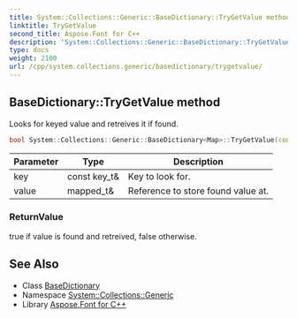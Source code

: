 ```yaml
---
title: System::Collections::Generic::BaseDictionary::TryGetValue method
linktitle: TryGetValue
second_title: Aspose.Font for C++
description: 'System::Collections::Generic::BaseDictionary::TryGetValue method. Looks for keyed value and retreives it if found in C++.'
type: docs
weight: 2100
url: /cpp/system.collections.generic/basedictionary/trygetvalue/
---
```

## BaseDictionary::TryGetValue method


Looks for keyed value and retreives it if found.

```cpp
bool System::Collections::Generic::BaseDictionary<Map>::TryGetValue(const key_t &key, mapped_t &value) const override
```


| Parameter | Type | Description |
| --- | --- | --- |
| key | const key_t\& | Key to look for. |
| value | mapped_t\& | Reference to store found value at. |

### ReturnValue

true if value is found and retreived, false otherwise.

## See Also

* Class [BaseDictionary](../)
* Namespace [System::Collections::Generic](../../)
* Library [Aspose.Font for C++](../../../)
